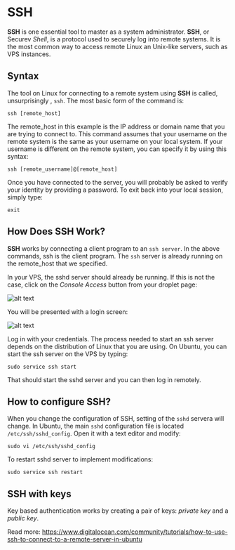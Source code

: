 # SSH

**SSH** is one essential tool to master as a system administrator. **SSH**, or Securev *Shell*, is a protocol used to securely log into remote systems. It is the most common way to access remote Linux an Unix-like servers, such as VPS instances.

## Syntax

The tool on Linux for connecting to a remote system using **SSH** is called, unsurprisingly , `ssh`. The most basic form of the command is:

    ssh [remote_host]

The remote_host in this example is the IP address or domain name that you are trying to connect to. This command assumes that your username on the remote system is the same as your username on your local system. If your username is different on the remote system, you can specify it by using this syntax:

    ssh [remote_username]@[remote_host]

Once you have connected to the server, you will probably be asked to verify your identity by providing a password. To exit back into your local session, simply type:

    exit

## How Does SSH Work?

**SSH** works by connecting a client program to an `ssh server`. In the above commands, ssh is the client program. The `ssh` server is already running on the remote_host that we specified.

In your VPS, the sshd server should already be running. If this is not the case, click on the *Console Access* button from your droplet page:

![alt text](/assets/ssh-access.png "SSH - Console Access")

You will be presented with a login screen:

![alt text](/assets/ssh-server.png "SSH Server")

Log in with your credentials. The process needed to start an ssh server depends on the distribution of Linux that you are using. On Ubuntu, you can start the ssh server on the VPS by typing:

    sudo service ssh start

That should start the sshd server and you can then log in remotely.

## How to configure SSH?

When you change the configuration of SSH, setting of the `sshd` servera will change. In Ubuntu, the main `sshd` configuration file is located `/etc/ssh/sshd_config`. Open it with a text editor and modify:

    sudo vi /etc/ssh/sshd_config

To restart sshd server to implement modifications:

    sudo service ssh restart

## SSH with keys

Key based authentication works by creating a pair of keys: *private key* and a *public key*.

Read more: https://www.digitalocean.com/community/tutorials/how-to-use-ssh-to-connect-to-a-remote-server-in-ubuntu










